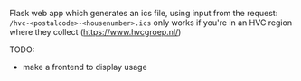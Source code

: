 Flask web app which generates an ics file, using input from the request:<br>
 `/hvc-<postalcode>-<housenumber>.ics`
only works if you're in an HVC region where they collect (https://www.hvcgroep.nl/)

TODO:
- make a frontend to display usage
